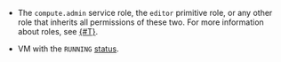 * The `compute.admin` service role, the `editor` primitive role, or any other role that inherits all permissions of these two. For more information about roles, see [{#T}](../../compute/security/index.md).

* VM with the `RUNNING` [status](../../compute/concepts/vm-statuses.md).